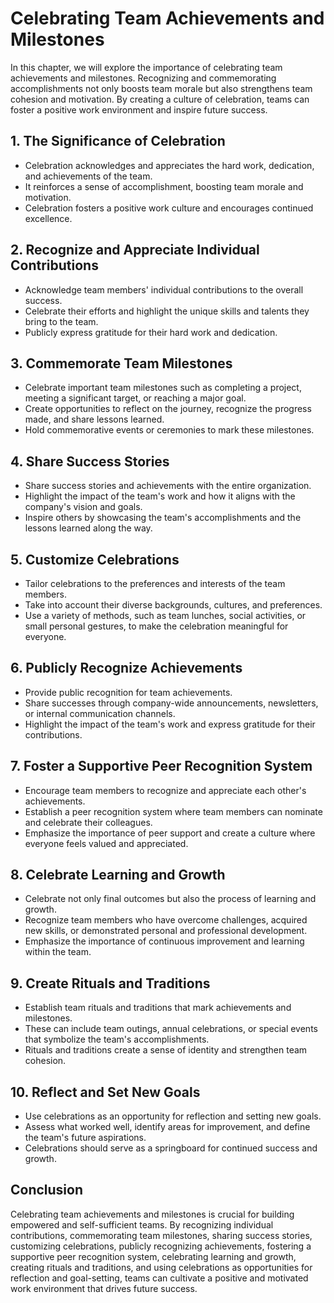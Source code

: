 Celebrating Team Achievements and Milestones
========================================================

In this chapter, we will explore the importance of celebrating team achievements and milestones. Recognizing and commemorating accomplishments not only boosts team morale but also strengthens team cohesion and motivation. By creating a culture of celebration, teams can foster a positive work environment and inspire future success.

**1. The Significance of Celebration**
--------------------------------------

* Celebration acknowledges and appreciates the hard work, dedication, and achievements of the team.
* It reinforces a sense of accomplishment, boosting team morale and motivation.
* Celebration fosters a positive work culture and encourages continued excellence.

**2. Recognize and Appreciate Individual Contributions**
--------------------------------------------------------

* Acknowledge team members' individual contributions to the overall success.
* Celebrate their efforts and highlight the unique skills and talents they bring to the team.
* Publicly express gratitude for their hard work and dedication.

**3. Commemorate Team Milestones**
----------------------------------

* Celebrate important team milestones such as completing a project, meeting a significant target, or reaching a major goal.
* Create opportunities to reflect on the journey, recognize the progress made, and share lessons learned.
* Hold commemorative events or ceremonies to mark these milestones.

**4. Share Success Stories**
----------------------------

* Share success stories and achievements with the entire organization.
* Highlight the impact of the team's work and how it aligns with the company's vision and goals.
* Inspire others by showcasing the team's accomplishments and the lessons learned along the way.

**5. Customize Celebrations**
-----------------------------

* Tailor celebrations to the preferences and interests of the team members.
* Take into account their diverse backgrounds, cultures, and preferences.
* Use a variety of methods, such as team lunches, social activities, or small personal gestures, to make the celebration meaningful for everyone.

**6. Publicly Recognize Achievements**
--------------------------------------

* Provide public recognition for team achievements.
* Share successes through company-wide announcements, newsletters, or internal communication channels.
* Highlight the impact of the team's work and express gratitude for their contributions.

**7. Foster a Supportive Peer Recognition System**
--------------------------------------------------

* Encourage team members to recognize and appreciate each other's achievements.
* Establish a peer recognition system where team members can nominate and celebrate their colleagues.
* Emphasize the importance of peer support and create a culture where everyone feels valued and appreciated.

**8. Celebrate Learning and Growth**
------------------------------------

* Celebrate not only final outcomes but also the process of learning and growth.
* Recognize team members who have overcome challenges, acquired new skills, or demonstrated personal and professional development.
* Emphasize the importance of continuous improvement and learning within the team.

**9. Create Rituals and Traditions**
------------------------------------

* Establish team rituals and traditions that mark achievements and milestones.
* These can include team outings, annual celebrations, or special events that symbolize the team's accomplishments.
* Rituals and traditions create a sense of identity and strengthen team cohesion.

**10. Reflect and Set New Goals**
---------------------------------

* Use celebrations as an opportunity for reflection and setting new goals.
* Assess what worked well, identify areas for improvement, and define the team's future aspirations.
* Celebrations should serve as a springboard for continued success and growth.

Conclusion
----------

Celebrating team achievements and milestones is crucial for building empowered and self-sufficient teams. By recognizing individual contributions, commemorating team milestones, sharing success stories, customizing celebrations, publicly recognizing achievements, fostering a supportive peer recognition system, celebrating learning and growth, creating rituals and traditions, and using celebrations as opportunities for reflection and goal-setting, teams can cultivate a positive and motivated work environment that drives future success.
